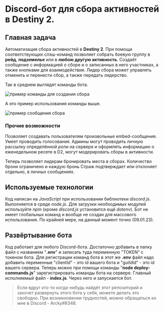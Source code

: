 # Discord-бот для сбора активностей в Destiny 2.

## Главная задача

Автоматизация сбора активностей в **Destiny 2**. При помощи соответствующих слэш-команд позволяет собрать боевую группу в **рейд**, **подземелье** или в **любою другую активность**. Создаёт сообщение с информацией о сборе и о записанных в него участниках, а также кнопками для взаимодействия. Лидер сбора может управлять отменить и перенести сбор, а также передать лидерство.

Так в среднем выглядят команды бота.

![пример команды для создания сбора](https://sun9-27.userapi.com/impg/k619YXd9np4sPaev5BQYlDUInorAjM6BkWHnDQ/20lzyhwAjZY.jpg?size=1197x305&quality=96&sign=a756678fcd3aff52e8c660d8f2d7f3a5&type=album)

А это пример использования команды выше. 

![пример сообщения сбора](https://sun9-33.userapi.com/impg/99IkuV1pUaMOjnByRsTIu25yX3RxfxurAmLfPQ/A9MKdFKbWM4.jpg?size=585x365&quality=96&sign=7fa60df91a0e4fbe138a3a18f273f645&type=album)

### Прочие возможности

Позволяет создавать пользователям произвольные embed-сообщения. Умеет проводить голосования. Админы могут проводить личную рассылку определённой роли на сервере и оформлять информацию о еженедельном ресете в D2, могут модерировать сборы в активности.

Теперь позволяет лидерам бронировать места в сборах. Количество брони ограничено и каждую бронь Страж подтверждает или отклоняет отдельно, в личных сообщениях.

## Используемые технологии

Код написан на *JavaScript* при использовании библиотеки *discord.js*. Выполняется в среде *node.js*. Для загрузки необходимых модулей используйте *npm* (кроме *discord.js* установится ещё *dotenv*). Бот не имеет глобальных команд и вообще не создан для массового использования. По крайней мере, на данный момент точно (09.01.23).

## Развёртывание бота

Код работает для любого Discord-бота. Достаточно добавить в папку файл с названием "**.env**" и записать туда переменную "TOKEN" с токеном бота. Для регистрации команд бота в этот же **.env** файл надо добавить переменные "clientId" - это id вашего бота и "guildId" - это id вашего сервера. Теперь можно при помощи команды  "**node deploy-commands.js**" зарегистрировать команды бота на сервере. Главный исполняемый файл - **index.js**. Через него и запускается бот.

> Если вдруг кто-то когда-нибудь найдёт этот репозиторий и захочет развернуть этого бота у себя, можете делать это свободно. При возникновении трудностей, можно обращаться ко мне в Discord - Arcky#8348.
